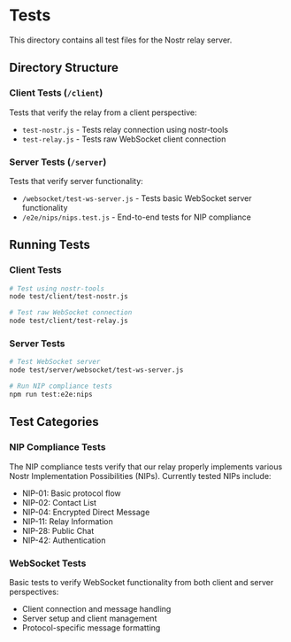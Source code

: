 # Tests

This directory contains all test files for the Nostr relay server.

## Directory Structure

### Client Tests (`/client`)
Tests that verify the relay from a client perspective:
- `test-nostr.js` - Tests relay connection using nostr-tools
- `test-relay.js` - Tests raw WebSocket client connection

### Server Tests (`/server`)
Tests that verify server functionality:
- `/websocket/test-ws-server.js` - Tests basic WebSocket server functionality
- `/e2e/nips/nips.test.js` - End-to-end tests for NIP compliance

## Running Tests

### Client Tests
```bash
# Test using nostr-tools
node test/client/test-nostr.js

# Test raw WebSocket connection
node test/client/test-relay.js
```

### Server Tests
```bash
# Test WebSocket server
node test/server/websocket/test-ws-server.js

# Run NIP compliance tests
npm run test:e2e:nips
```

## Test Categories

### NIP Compliance Tests
The NIP compliance tests verify that our relay properly implements various Nostr Implementation Possibilities (NIPs). Currently tested NIPs include:

- NIP-01: Basic protocol flow
- NIP-02: Contact List
- NIP-04: Encrypted Direct Message
- NIP-11: Relay Information
- NIP-28: Public Chat
- NIP-42: Authentication

### WebSocket Tests
Basic tests to verify WebSocket functionality from both client and server perspectives:
- Client connection and message handling
- Server setup and client management
- Protocol-specific message formatting
